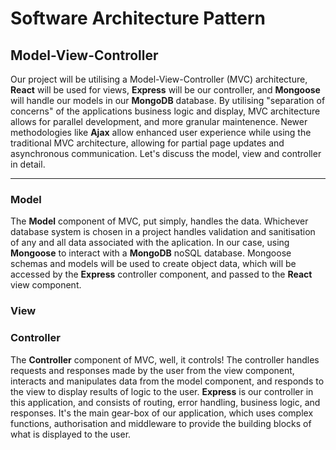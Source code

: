 # Software Architecture Pattern

## Model-View-Controller

Our project will be utilising a Model-View-Controller (MVC) architecture, **React** will be used for views, **Express** will be our controller, and **Mongoose** will handle our models in our **MongoDB** database. By utilising "separation of concerns" of the applications business logic and display, MVC architecture allows for parallel development, and more granular maintenence. Newer methodologies like **Ajax** allow enhanced user experience while using the traditional MVC architecture, allowing for partial page updates and  asynchronous communication. Let's discuss the model, view and controller in detail.

---

### Model

The **Model** component of MVC, put simply, handles the data. Whichever database system is chosen in a project handles validation and sanitisation of any and all data associated with the aplication. In our case, using **Mongoose** to interact with a **MongoDB** noSQL database. Mongoose schemas and models will be used to create object data, which will be accessed by the **Express** controller component, and passed to the **React** view component.

### View

### Controller

The **Controller** component of MVC, well, it controls! The controller handles requests and responses made by the user from the view component, interacts and manipulates data from the model component, and responds to the view to display results of logic to the user. **Express** is our controller in this application, and consists of routing, error handling, business logic, and responses. It's the main gear-box of our application, which uses complex functions, authorisation and middleware to provide the building blocks of what is displayed to the user.